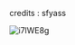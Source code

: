 credits : sfyass

![i7lWE8g](https://github.com/user-attachments/assets/54ee112a-2a3e-4280-a800-be9664b31155)
